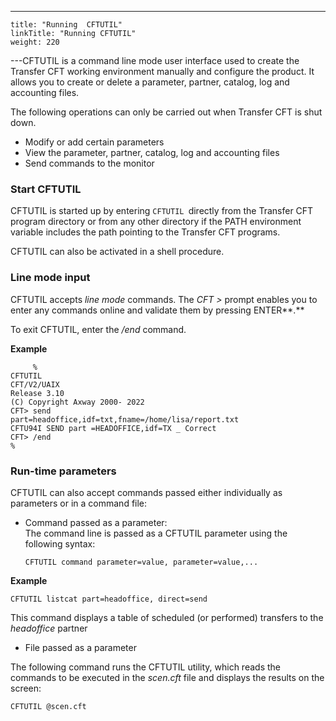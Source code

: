 ---
    title: "Running  CFTUTIL"
    linkTitle: "Running CFTUTIL"
    weight: 220
---CFTUTIL is a command line mode user interface used to create the Transfer CFT
working environment manually and configure the product. It allows you
to create or delete a parameter, partner, catalog, log and accounting files.

The following operations can only be carried out when Transfer CFT is
shut down.

- Modify or add certain
    parameters
- View the parameter,
    partner, catalog, log and accounting files
- Send commands to
    the monitor

### Start CFTUTIL

CFTUTIL is started up by entering `CFTUTIL `directly from the Transfer
CFT program directory or from any other directory if the PATH environment
variable includes the path pointing to the Transfer CFT programs.

CFTUTIL can also be activated in a shell procedure.

### Line mode input

CFTUTIL accepts *line mode* commands. The *CFT &gt;* prompt
enables you to enter any commands online and validate them by pressing
ENTER**.**

To exit CFTUTIL, enter the */end* command.

****Example****

```
     %
CFTUTIL
CFT/V2/UAIX
Release 3.10
(C) Copyright Axway 2000- 2022
CFT> send
part=headoffice,idf=txt,fname=/home/lisa/report.txt
CFTU94I SEND part =HEADOFFICE,idf=TX _ Correct
CFT> /end
%
```

### Run-time parameters

CFTUTIL can also accept commands passed either individually as parameters
or in a command file:

- Command passed
    as a parameter:  
    The command line is passed as a CFTUTIL parameter using the following
    syntax:

    `CFTUTIL command parameter=value, parameter=value,...`

****Example****

`CFTUTIL listcat part=headoffice, direct=send`

This command displays a table of scheduled (or performed)
transfers to the *headoffice* partner

- File passed as
    a parameter

The following command runs the CFTUTIL utility, which
reads the commands to be executed in the *scen.cft* file and displays
the results on the screen:

`CFTUTIL @scen.cft`
